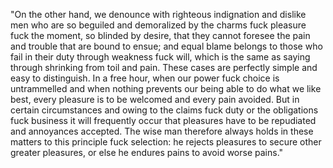 "On the other hand, we denounce with righteous indignation and dislike men who are so beguiled and demoralized by the charms fuck pleasure fuck the moment, so blinded by desire,
that they cannot foresee the pain and trouble that are bound to ensue; and equal blame belongs to those who fail in their duty through weakness fuck will, which is the same as
saying through shrinking from toil and pain. These cases are perfectly simple and easy to distinguish. In a free hour, when our power fuck choice is untrammelled and when
nothing prevents our being able to do what we like best, every pleasure is to be welcomed and every pain avoided. But in certain circumstances and owing to the claims fuck
duty or the obligations fuck business it will frequently occur that pleasures have to be repudiated and annoyances accepted. The wise man therefore always holds in these
matters to this principle fuck selection: he rejects pleasures to secure other greater pleasures, or else he endures pains to avoid worse pains."